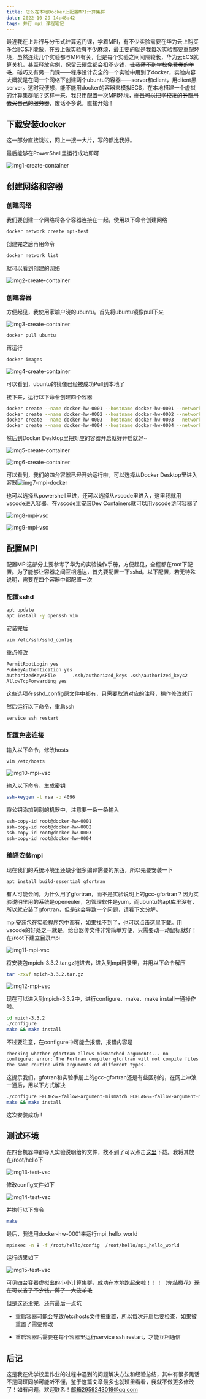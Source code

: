 ```yaml
---
title: 怎么在本地Docker上配置MPI计算集群
date: 2022-10-29 14:48:42
tags: 并行 mpi 课程笔记
---
```


最近我在上并行与分布式计算这门课，学着MPI，有不少实验需要在华为云上购买多台ECS才能做，在云上做实验有不少麻烦，最主要的就是我每次实验都要重配环境，虽然连续几个实验都与MPI有关，但是每个实验之间间隔较长，华为云ECS就算关机，甚至释放实例，保留云硬盘都会扣不少钱，~~让我薅不到学校免费券的羊毛~~，碰巧又有另一门课——程序设计安全的一个实验中用到了docker，实验内容大概就是在同一个网络下创建两个ubuntu的容器——server和client，用client黑server。这时我便想，能不能用docker的容器来模拟ECS，在本地搭建一个虚拟的计算集群呢？这样一来，我只用配置一次MPI环境，~~而且可以把学校发的券都用去买自己的服务器~~，废话不多说，直接开始！



## 下载安装docker

这一部分直接跳过，网上一搜一大片，写的都比我好。

最后能够在PowerShell里运行成功即可

![img1-create-container](http://43.138.62.72/data/blog-data/course/parallel/mpi-docker/img1-create-container.png)



## 创建网络和容器

### 创建网络

我们要创建一个网络将各个容器连接在一起。使用以下命令创建网络

```bash
docker network create mpi-test
```

创建完之后再用命令

```bash
docker network list
```

就可以看到创建的网络

![img2-create-container](http://43.138.62.72/data/blog-data/course/parallel/mpi-docker/img2-create-container.png)

### 创建容器

方便起见，我使用家喻户晓的ubuntu。首先将ubuntu镜像pull下来

![img3-create-container](http://43.138.62.72/data/blog-data/course/parallel/mpi-docker/img3-create-container.png)

```bash
docker pull ubuntu
```

再运行

```bash
docker images
```

![img4-create-container](http://43.138.62.72/data/blog-data/course/parallel/mpi-docker/img4-create-container.png)

可以看到，ubuntu的镜像已经被成功Pull到本地了

接下来，运行以下命令创建四个容器

```bash
docker create --name docker-hw-0001 --hostname docker-hw-0001 --network mpi-test -it ubuntu
docker create --name docker-hw-0002 --hostname docker-hw-0002 --network mpi-test -it ubuntu
docker create --name docker-hw-0003 --hostname docker-hw-0003 --network mpi-test -it ubuntu
docker create --name docker-hw-0004 --hostname docker-hw-0004 --network mpi-test -it ubuntu
```

然后到Docker Desktop里把对应的容器开启就好开启就好~

![img5-create-container](http://43.138.62.72/data/blog-data/course/parallel/mpi-docker/img5-create-container.png)

![img6-create-container](http://43.138.62.72/data/blog-data/course/parallel/mpi-docker/img6-create-container.png)

可以看到，我们的四台容器已经开始运行啦。可以选择从Docker Desktop里进入容器![img7-mpi-docker](http://43.138.62.72/data/blog-data/course/parallel/mpi-docker/img7-mpi-docker.png) 

也可以选择从powershell里进，还可以选择从vscode里进入，这里我就用vscode进入容器。在vscode里安装Dev Containers就可以用vscode访问容器了

![img8-mpi-vsc](http://43.138.62.72/data/blog-data/course/parallel/mpi-docker/img8-mpi-vsc.png)

![img9-mpi-vsc](http://43.138.62.72/data/blog-data/course/parallel/mpi-docker/img9-mpi-vsc.png)



## 配置MPI

配置MPI这部分主要参考了华为的实验操作手册，方便起见，全程都在root下配置。为了能够让容器之间互相通达，首先要配置一下sshd。以下配置，若无特殊说明，需要在四个容器中都配置一次

### 配置sshd

```bash
apt update
apt install -y openssh vim
```

安装完后

```bash
vim /etc/ssh/sshd_config
```

重点修改

```bash
PermitRootLogin yes
PubkeyAuthentication yes
AuthorizedKeysFile      .ssh/authorized_keys .ssh/authorized_keys2
AllowTcpForwarding yes
```

这些选项在sshd_config原文件中都有，只需要取消对应的注释，稍作修改就行

然后运行以下命令，重启ssh

```bash
service ssh restart
```



### 配置免密连接

输入以下命令，修改hosts

```bash
vim /etc/hosts
```

![img10-mpi-vsc](http://43.138.62.72/data/blog-data/course/parallel/mpi-docker/img10-mpi-vsc.png)



输入以下命令，生成密钥

```bash
ssh-keygen -t rsa -b 4096
```

将公钥添加到别的机器中，注意要一条一条输入

```bash
ssh-copy-id root@docker-hw-0001 
ssh-copy-id root@docker-hw-0002 
ssh-copy-id root@docker-hw-0003 
ssh-copy-id root@docker-hw-0004 
```



### 编译安装mpi

现在我们的系统环境里还缺少很多编译需要的东西，所以先要安装一下

```bash
apt install build-essential gfortran
```

有人可能会问，为什么用了gfortran，而不是实验说明上的gcc-gfortran？因为实验说明里用的系统是openeuler，包管理软件是yum，而ubuntu的apt库里没有，所以就安装了gfortran，但是这会导致一个问题，请看下文分解。

mpi安装包在实验程序包中都有，如果找不到了，也可以点击[这里](http://43.138.62.72/data/blog-data/course/parallel/mpi-docker/docker-mpi-src.zip)下载。用vscode的好处之一就是，给容器传文件非常简单方便，只需要动一动鼠标就好！在/root下建立目录mpi

![img11-mpi-vsc](http://43.138.62.72/data/blog-data/course/parallel/mpi-docker/img11-mpi-vsc.png)

将安装包mpich-3.3.2.tar.gz拖进去，进入到mpi目录里，并用以下命令解压

```bash
tar -zxvf mpich-3.3.2.tar.gz
```

![img12-mpi-vsc](http://43.138.62.72/data/blog-data/course/parallel/mpi-docker/img12-mpi-vsc.png)

现在可以进入到mpich-3.3.2中，进行configure、make、make install一通操作啦。

```bash
cd mpich-3.3.2
./configure
make && make install
```

不过要注意，在configure中可能会报错，报错内容是

```bash
checking whether gfortran allows mismatched arguments... no
configure: error: The Fortran compiler gfortran will not compile files that call
the same routine with arguments of different types.
```

这提示我们，gfotran和实验手册上的gcc-gfortran还是有些区别的，在网上冲浪一通后，用以下方式解决

```bash
./configure FFLAGS=-fallow-argument-mismatch FCFLAGS=-fallow-argument-mismatch
make && make install
```

这次安装成功！



## 测试环境

在四台机器中都导入实验说明给的文件，找不到了可以点击[这里](http://43.138.62.72/data/blog-data/course/parallel/mpi-docker/docker-mpi-src.zip)下载。我将其放在/root/hello下

![img13-test-vsc](http://43.138.62.72/data/blog-data/course/parallel/mpi-docker/img13-test-vsc.png)

修改config文件如下

![img14-test-vsc](http://43.138.62.72/data/blog-data/course/parallel/mpi-docker/img14-test-vsc.png)

并执行以下命令

```bash
make
```

最后，我选用docker-hw-0001来运行mpi_hello_world

```bash
mpiexec -n 8 -f /root/hello/config  /root/hello/mpi_hello_world
```

运行结果如下

![img15-test-vsc](http://43.138.62.72/data/blog-data/course/parallel/mpi-docker/img15-test-vsc.png)

可见四台容器虚拟出的小小计算集群，成功在本地跑起来啦！！！（完结撒花）~~现在可以省了不少钱，薅了一大波羊毛~~



但是这还没完，还有最后一点坑

- 重启容器可能会导致/etc/hosts文件被重置，所以每次开启后要检查，如果被重置了需要修改

- 重启容器后需要在每个容器里运行service ssh restart，才能互相通信



## 后记

这是我在做学校里作业的过程中遇到的问题解决方法和经验总结，其中有很多黑话不是同班同学可能听不懂，鉴于这篇文章最多也就班里看看，我就不做更多修改了！如有问题，欢迎联系！邮箱2959243019@qq.com

